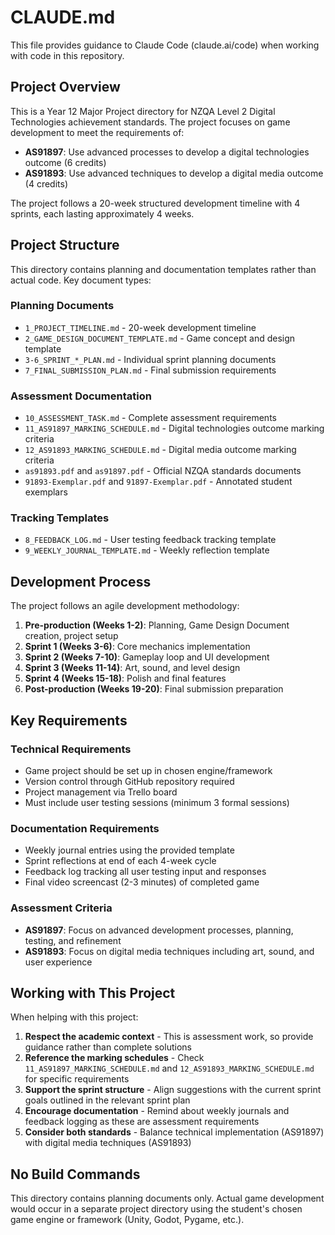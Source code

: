 # CLAUDE.md

This file provides guidance to Claude Code (claude.ai/code) when working with code in this repository.

## Project Overview

This is a Year 12 Major Project directory for NZQA Level 2 Digital Technologies achievement standards. The project focuses on game development to meet the requirements of:

- **AS91897**: Use advanced processes to develop a digital technologies outcome (6 credits)
- **AS91893**: Use advanced techniques to develop a digital media outcome (4 credits)

The project follows a 20-week structured development timeline with 4 sprints, each lasting approximately 4 weeks.

## Project Structure

This directory contains planning and documentation templates rather than actual code. Key document types:

### Planning Documents
- `1_PROJECT_TIMELINE.md` - 20-week development timeline
- `2_GAME_DESIGN_DOCUMENT_TEMPLATE.md` - Game concept and design template
- `3-6_SPRINT_*_PLAN.md` - Individual sprint planning documents
- `7_FINAL_SUBMISSION_PLAN.md` - Final submission requirements

### Assessment Documentation
- `10_ASSESSMENT_TASK.md` - Complete assessment requirements
- `11_AS91897_MARKING_SCHEDULE.md` - Digital technologies outcome marking criteria
- `12_AS91893_MARKING_SCHEDULE.md` - Digital media outcome marking criteria
- `as91893.pdf` and `as91897.pdf` - Official NZQA standards documents
- `91893-Exemplar.pdf` and `91897-Exemplar.pdf` - Annotated student exemplars

### Tracking Templates
- `8_FEEDBACK_LOG.md` - User testing feedback tracking template
- `9_WEEKLY_JOURNAL_TEMPLATE.md` - Weekly reflection template

## Development Process

The project follows an agile development methodology:

1. **Pre-production (Weeks 1-2)**: Planning, Game Design Document creation, project setup
2. **Sprint 1 (Weeks 3-6)**: Core mechanics implementation
3. **Sprint 2 (Weeks 7-10)**: Gameplay loop and UI development  
4. **Sprint 3 (Weeks 11-14)**: Art, sound, and level design
5. **Sprint 4 (Weeks 15-18)**: Polish and final features
6. **Post-production (Weeks 19-20)**: Final submission preparation

## Key Requirements

### Technical Requirements
- Game project should be set up in chosen engine/framework
- Version control through GitHub repository required
- Project management via Trello board
- Must include user testing sessions (minimum 3 formal sessions)

### Documentation Requirements
- Weekly journal entries using the provided template
- Sprint reflections at end of each 4-week cycle
- Feedback log tracking all user testing input and responses
- Final video screencast (2-3 minutes) of completed game

### Assessment Criteria
- **AS91897**: Focus on advanced development processes, planning, testing, and refinement
- **AS91893**: Focus on digital media techniques including art, sound, and user experience

## Working with This Project

When helping with this project:

1. **Respect the academic context** - This is assessment work, so provide guidance rather than complete solutions
2. **Reference the marking schedules** - Check `11_AS91897_MARKING_SCHEDULE.md` and `12_AS91893_MARKING_SCHEDULE.md` for specific requirements
3. **Support the sprint structure** - Align suggestions with the current sprint goals outlined in the relevant sprint plan
4. **Encourage documentation** - Remind about weekly journals and feedback logging as these are assessment requirements
5. **Consider both standards** - Balance technical implementation (AS91897) with digital media techniques (AS91893)

## No Build Commands

This directory contains planning documents only. Actual game development would occur in a separate project directory using the student's chosen game engine or framework (Unity, Godot, Pygame, etc.).